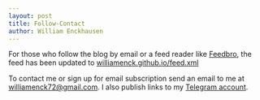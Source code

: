 ```yaml
---
layout: post
title: Follow-Contact
author: William Enckhausen
---
```

For those who follow the blog by email or a feed reader like <a href="https://nodetics.com/feedbro/">Feedbro</a>, the feed has been updated to  <a href="https://williamenck.github.io/feed.xml">williamenck.github.io/feed.xml</a>  

To contact me or sign up for email subscription send an email to me at [williamenck72@gmail.com](mailto:williamenck72@gmail.com).  I also publish links to my [Telegram account](https://t.me/williamenck).
